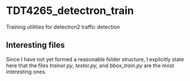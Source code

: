 # TDT4265_detectron_train
Training utilities for detectron2 traffic detection

## Interesting files
Since I have not yet formed a reasonable folder structure, I explicitly state here that the files *trainer.py*, *tester.py*, and *bbox_train.py* are the most interesting ones.

